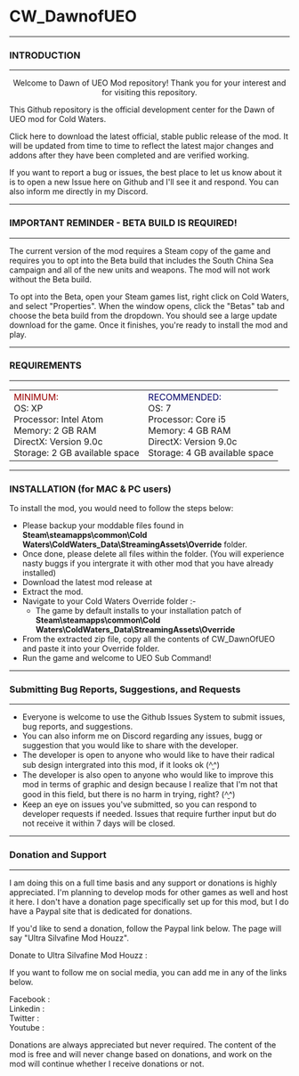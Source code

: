 # CW_DawnofUEO
<hr/>
<h3>INTRODUCTION</h3>
<hr/>
<p align="center">Welcome to Dawn of UEO Mod repository! Thank you for your interest and for visiting this repository.</p>
<p>This Github repository is the official development center for the Dawn of UEO mod for Cold Waters.</p>
<p>Click here to download the latest official, stable public release of the mod. It will be updated from time to time to reflect the latest major changes and addons after they have been completed and are verified working.</p>
<p>If you want to report a bug or issues, the best place to let us know about it is to open a new Issue here on Github and I'll see it and respond. You can also inform me directly in my Discord.</p>
<hr/>
<h3>IMPORTANT REMINDER - BETA BUILD IS REQUIRED!</h3>
<hr/>
<p>The current version of the mod requires a Steam copy of the game and requires you to opt into the Beta build that includes the South China Sea campaign and all of the new units and weapons. The mod will not work without the Beta build. </p>
<p>To opt into the Beta, open your Steam games list, right click on Cold Waters, and select "Properties". When the window opens, click the "Betas" tab and choose the beta build from the dropdown. You should see a large update download for the game. Once it finishes, you're ready to install the mod and play.</p>
<hr/>
<h3>REQUIREMENTS</h3>
<hr/>
<table width="60%" border="0" align="center">
  <tr>
    <td>
    <font color="#990000">MINIMUM:</font><br />
<font>OS: XP</font><br />
<font>Processor: Intel Atom</font><br />
<font>Memory: 2 GB RAM</font><br />
<font>DirectX: Version 9.0c</font><br />
<font>Storage: 2 GB available space</font><br />
    </td>
    <td>
    <font color="#000066">RECOMMENDED:</font><br />
<font>OS: 7</font><br />
<font>Processor: Core i5</font><br />
<font>Memory: 4 GB RAM</font><br />
<font>DirectX: Version 9.0c</font><br />
<font>Storage: 4 GB available space</font><br />
    </td>
  </tr>
</table>
<hr/>
<h3>INSTALLATION (for MAC &amp; PC users)</h3>
<p>To install the mod, you would need to follow the steps below:</p>
<ul>
	<li>Please backup your moddable files found in <b>Steam\steamapps\common\Cold Waters\ColdWaters_Data\StreamingAssets\Override</b> folder. </li>
    <li>Once done, please delete all files within the folder. (You will experience nasty buggs if you intergrate it with other mod that you have already installed)</li>
	<li>Download the latest mod release at </li>
    <li>Extract the mod.</li>
    <li>Navigate to your Cold Waters Override folder :-
 		<ul>
        	<li>The game by default installs to your installation patch of <b>Steam\steamapps\common\Cold Waters\ColdWaters_Data\StreamingAssets\Override</b></li>
        </ul>
    </li>
    <li>From the extracted zip file, copy all the contents of CW_DawnOfUEO and paste it into your Override folder.</li>
    <li>Run the game and welcome to UEO Sub Command!</li>
</ul>
<hr/>
<h3>Submitting Bug Reports, Suggestions, and Requests</h3>
<hr/>
<ul>
	<li>Everyone is welcome to use the Github Issues System to submit issues, bug reports, and suggestions.</li>
    <li>You can also inform me on Discord regarding any issues, bugg or suggestion that you would like to share with the developer.</li>
    <li>The developer is open to anyone who would like to have their radical sub design intergrated into this mod, if it looks ok (^̮^)</li>
    <li>The developer is also open to anyone who would like to improve this mod in terms of graphic and design because I realize that I'm not that good in this field, but there is no harm in trying, right? (^̮^)</li>
    <li>Keep an eye on issues you've submitted, so you can respond to developer requests if needed. Issues that require further input but do not receive it within 7 days will be closed.</li>
</ul>
<hr/>
<h3>Donation and Support</h3>
<hr/>
<p>I am doing this on a full time basis and any support or donations is highly appreciated. I'm planning to develop mods for other games as well and host it here. I don't have a donation page specifically set up for this mod, but I do have a Paypal site that is dedicated for donations. 
<p>If you'd like to send a donation, follow the Paypal link below. The page will say "Ultra Silvafine Mod Houzz".</p>
<p> Donate to Ultra Silvafine Mod Houzz : </p>
<p>If you want to follow me on social media, you can add me in any of the links below.</p>

Facebook	: 
<br />Linkedin	:
<br />Twitter	:
<br />Youtube	:

<p>Donations are always appreciated but never required. The content of the mod is free and will never change based on donations, and work on the mod will continue whether I receive donations or not.</p>

